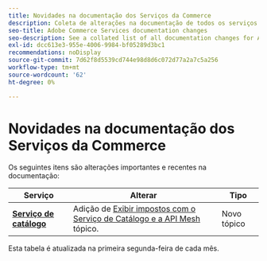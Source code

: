 ```yaml
---
title: Novidades na documentação dos Serviços da Commerce
description: Coleta de alterações na documentação de todos os serviços da Commerce
seo-title: Adobe Commerce Services documentation changes
seo-description: See a collated list of all documentation changes for Adobe Commerce Services and integration services.
exl-id: dcc613e3-955e-4006-9984-bf05289d3bc1
recommendations: noDisplay
source-git-commit: 7d62f8d5539cd744e98d8d6c072d77a2a7c5a256
workflow-type: tm+mt
source-wordcount: '62'
ht-degree: 0%

---
```


# Novidades na documentação dos Serviços da Commerce

Os seguintes itens são alterações importantes e recentes na documentação:

| Serviço | Alterar | Tipo |
| -- | -- | -- |
| [**Serviço de catálogo**](../live-search/overview.md) | Adição de [Exibir impostos com o Serviço de Catálogo e a API Mesh](https://experienceleague.adobe.com/docs/commerce-merchant-services/catalog-service/taxes.html) tópico. | Novo tópico |

Esta tabela é atualizada na primeira segunda-feira de cada mês.
